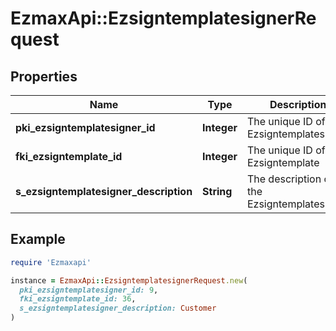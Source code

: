 # EzmaxApi::EzsigntemplatesignerRequest

## Properties

| Name | Type | Description | Notes |
| ---- | ---- | ----------- | ----- |
| **pki_ezsigntemplatesigner_id** | **Integer** | The unique ID of the Ezsigntemplatesigner | [optional] |
| **fki_ezsigntemplate_id** | **Integer** | The unique ID of the Ezsigntemplate |  |
| **s_ezsigntemplatesigner_description** | **String** | The description of the Ezsigntemplatesigner |  |

## Example

```ruby
require 'Ezmaxapi'

instance = EzmaxApi::EzsigntemplatesignerRequest.new(
  pki_ezsigntemplatesigner_id: 9,
  fki_ezsigntemplate_id: 36,
  s_ezsigntemplatesigner_description: Customer
)
```

